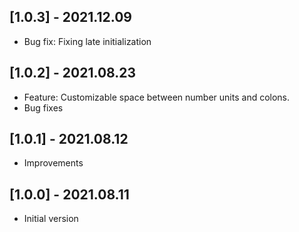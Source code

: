 ## [1.0.3] - 2021.12.09

* Bug fix: Fixing late initialization

## [1.0.2] - 2021.08.23

* Feature: Customizable space between number units and colons.
* Bug fixes

## [1.0.1] - 2021.08.12

* Improvements

## [1.0.0] - 2021.08.11

* Initial version 
